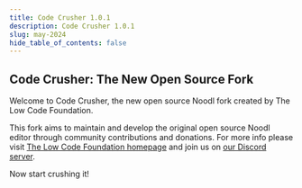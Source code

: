 ```yaml
---
title: Code Crusher 1.0.1
description: Code Crusher 1.0.1
slug: may-2024
hide_table_of_contents: false
---
```


<section>

# Code Crusher: The New Open Source Fork

Welcome to Code Crusher, the new open source Noodl fork created by The Low Code Foundation. 

This fork aims to maintain and develop the original open source Noodl editor through community contributions and donations. For more info please visit [The Low Code Foundation homepage](https://thelowcodefoundation.com) and join us on [our Discord server](https://discord.gg/eE3Q7Q67EN). 

Now start crushing it!

</section>
